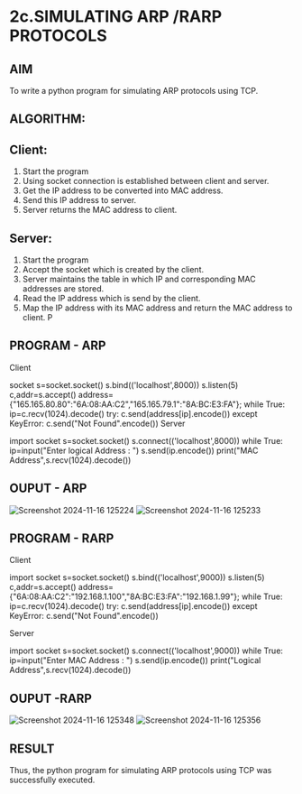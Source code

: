 # 2c.SIMULATING ARP /RARP PROTOCOLS
## AIM
To write a python program for simulating ARP protocols using TCP.
## ALGORITHM:
## Client:
1. Start the program
2. Using socket connection is established between client and server.
3. Get the IP address to be converted into MAC address.
4. Send this IP address to server.
5. Server returns the MAC address to client.
## Server:
1. Start the program
2. Accept the socket which is created by the client.
3. Server maintains the table in which IP and corresponding MAC addresses are
stored.
4. Read the IP address which is send by the client.
5. Map the IP address with its MAC address and return the MAC address to client.
P
## PROGRAM - ARP
Client

socket 
s=socket.socket() 
s.bind(('localhost',8000)) 
s.listen(5) 
c,addr=s.accept() 
address={"165.165.80.80":"6A:08:AA:C2","165.165.79.1":"8A:BC:E3:FA"}; 
while True:
            ip=c.recv(1024).decode() 
            try: 
                c.send(address[ip].encode()) 
            except KeyError: 
                c.send("Not Found".encode())
Server

import socket 
s=socket.socket() 
s.connect(('localhost',8000)) 
while True: 
     ip=input("Enter logical Address : ") 
     s.send(ip.encode()) 
     print("MAC Address",s.recv(1024).decode())
## OUPUT - ARP
![Screenshot 2024-11-16 125224](https://github.com/user-attachments/assets/6e65b050-58eb-4a79-9fcf-73651bf21d57)
![Screenshot 2024-11-16 125233](https://github.com/user-attachments/assets/e83da409-a8cc-4653-a023-6e2e7ba9834d)

## PROGRAM - RARP
Client

import socket
s=socket.socket()
s.bind(('localhost',9000))
s.listen(5)
c,addr=s.accept()
address={"6A:08:AA:C2":"192.168.1.100","8A:BC:E3:FA":"192.168.1.99"};
while True:
 ip=c.recv(1024).decode()
 try:
  c.send(address[ip].encode())
 except KeyError:
  c.send("Not Found".encode())

  Server

import socket
s=socket.socket()
s.connect(('localhost',9000))
while True:
 ip=input("Enter MAC Address : ")
 s.send(ip.encode())
 print("Logical Address",s.recv(1024).decode())
## OUPUT -RARP
![Screenshot 2024-11-16 125348](https://github.com/user-attachments/assets/eeb092ed-7e57-4542-abad-7d896a189f63)
![Screenshot 2024-11-16 125356](https://github.com/user-attachments/assets/8fe1e27e-37fc-4255-a046-2eb242ac7271)

## RESULT
Thus, the python program for simulating ARP protocols using TCP was successfully 
executed.
